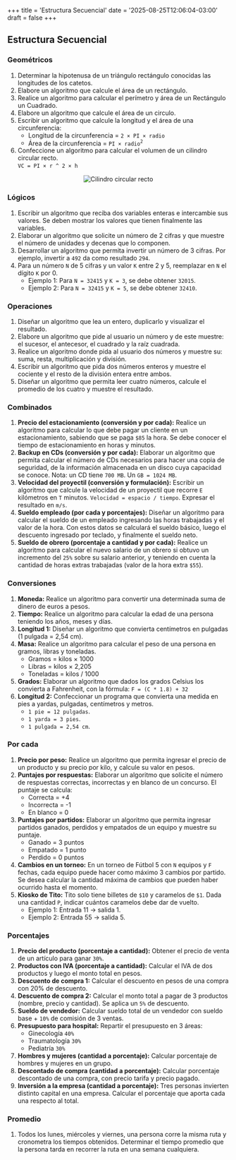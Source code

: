+++
title = 'Estructura Secuencial'
date = '2025-08-25T12:06:04-03:00'
draft = false
+++

<style>
p:has(img:only-child) {
  text-align: center;
}
</style>

## Estructura Secuencial

### Geométricos

1. Determinar la hipotenusa de un triángulo rectángulo conocidas las longitudes de los catetos.
2. Elabore un algoritmo que calcule el área de un rectángulo.
3. Realice un algoritmo para calcular el perímetro y área de un Rectángulo un Cuadrado.
4. Elabore un algoritmo que calcule el área de un circulo.
5. Escribir un algoritmo que calcule la longitud y el área de una circunferencia:
   - Longitud de la circunferencia = `2 × PI × radio`
   - Área de la circunferencia = `PI × radio`<sup>`2`</sup>
6. Confeccione un algoritmo para calcular el volumen de un cilindro circular recto.<br>`VC = PI × r ^ 2 × h`

![Cilindro circular recto](../img/cilindro-circular-recto.png)

### Lógicos

1. Escribir un algoritmo que reciba dos variables enteras e intercambie sus valores. Se deben mostrar los valores que tienen finalmente las variables.
2. Elaborar un algoritmo que solicite un número de 2 cifras y que muestre el número de unidades y decenas que lo componen.
3. Desarrollar un algoritmo que permita invertir un número de 3 cifras. Por ejemplo, invertir a `492` da como resultado `294`.
4. Para un número `N` de 5 cifras y un valor `K` entre 2 y 5, reemplazar en `N` el dígito `K` por 0.
   - Ejemplo 1: Para `N = 32415` y `K = 3`, se debe obtener `32015`.
   - Ejemplo 2: Para `N = 32415` y `K = 5`, se debe obtener `32410`.

### Operaciones

1. Diseñar un algoritmo que lea un entero, duplicarlo y visualizar el resultado.
2. Elabore un algoritmo que pide al usuario un número y de este muestre: el sucesor, el antecesor, el cuadrado y la raíz cuadrada.
3. Realice un algoritmo donde pida al usuario dos números y muestre su: suma, resta, multiplicación y división.
4. Escribir un algoritmo que pida dos números enteros y muestre el cociente y el resto de la división entera entre ambos.
5. Diseñar un algoritmo que permita leer cuatro números, calcule el promedio de los cuatro y muestre el resultado.

### Combinados

1. **Precio del estacionamiento (conversión y por cada):** Realice un algoritmo para calcular lo que debe pagar un cliente en un estacionamiento, sabiendo que se paga `$85` la hora. Se debe conocer el tiempo de estacionamiento en horas y minutos.
2. **Backup en CDs (conversión y por cada):** Elaborar un algoritmo que permita calcular el número de CDs necesarios para hacer una copia de seguridad, de la información almacenada en un disco cuya capacidad se conoce. Nota: un CD tiene `700 MB`. Un `GB = 1024 MB`.
3. **Velocidad del proyectil (conversión y formulación):** Escribir un algoritmo que calcule la velocidad de un proyectil que recorre `E` kilómetros en `T` minutos. `Velocidad = espacio / tiempo`. Expresar el resultado en `m/s`.
4. **Sueldo empleado (por cada y porcentajes):** Diseñar un algoritmo para calcular el sueldo de un empleado ingresando las horas trabajadas y el valor de la hora. Con estos datos se calculará el sueldo básico, luego el descuento ingresado por teclado, y finalmente el sueldo neto.
5. **Sueldo de obrero (porcentaje a cantidad y por cada):** Realice un algoritmo para calcular el nuevo salario de un obrero si obtuvo un incremento del `25%` sobre su salario anterior, y teniendo en cuenta la cantidad de horas extras trabajadas (valor de la hora extra `$55`).

### Conversiones

1. **Moneda:** Realice un algoritmo para convertir una determinada suma de dinero de euros a pesos.
2. **Tiempo:** Realice un algoritmo para calcular la edad de una persona teniendo los años, meses y días.
3. **Longitud 1:** Diseñar un algoritmo que convierta centímetros en pulgadas (1 pulgada = 2,54 cm).
4. **Masa:** Realice un algoritmo para calcular el peso de una persona en gramos, libras y toneladas.
   - Gramos = kilos × 1000
   - Libras = kilos × 2,205
   - Toneladas = kilos / 1000
5. **Grados:** Elaborar un algoritmo que dados los grados Celsius los convierta a Fahrenheit, con la fórmula:
   `F = (C * 1.8) + 32`
6. **Longitud 2:** Confeccionar un programa que convierta una medida en pies a yardas, pulgadas, centímetros y metros.
   - `1 pie = 12 pulgadas`.
   - `1 yarda = 3 pies`.
   - `1 pulgada = 2,54 cm`.

### Por cada

1. **Precio por peso:** Realice un algoritmo que permita ingresar el precio de un producto y su precio por kilo, y calcule su valor en pesos.
2. **Puntajes por respuestas:** Elaborar un algoritmo que solicite el número de respuestas correctas, incorrectas y en blanco de un concurso. El puntaje se calcula:
   - Correcta = +4
   - Incorrecta = -1
   - En blanco = 0
3. **Puntajes por partidos:** Elaborar un algoritmo que permita ingresar partidos ganados, perdidos y empatados de un equipo y muestre su puntaje.
   - Ganado = 3 puntos
   - Empatado = 1 punto
   - Perdido = 0 puntos
4. **Cambios en un torneo:** En un torneo de Fútbol 5 con `N` equipos y `F` fechas, cada equipo puede hacer como máximo 3 cambios por partido. Se desea calcular la cantidad máxima de cambios que pueden haber ocurrido hasta el momento.
5. **Kiosko de Tito:** Tito solo tiene billetes de `$10` y caramelos de `$1`. Dada una cantidad `P`, indicar cuántos caramelos debe dar de vuelto.
   - Ejemplo 1: Entrada 11 → salida 1.
   - Ejemplo 2: Entrada 55 → salida 5.

### Porcentajes

1. **Precio del producto (porcentaje a cantidad):** Obtener el precio de venta de un artículo para ganar `30%`.
2. **Productos con IVA (porcentaje a cantidad):** Calcular el IVA de dos productos y luego el monto total en pesos.
3. **Descuento de compra 1:** Calcular el descuento en pesos de una compra con 20% de descuento.
4. **Descuento de compra 2:** Calcular el monto total a pagar de 3 productos (nombre, precio y cantidad). Se aplica un `5%` de descuento.
5. **Sueldo de vendedor:** Calcular sueldo total de un vendedor con sueldo base + `10%` de comisión de 3 ventas.
6. **Presupuesto para hospital:** Repartir el presupuesto en 3 áreas:
   - Ginecología `40%`
   - Traumatología `30%`
   - Pediatría `30%`
7. **Hombres y mujeres (cantidad a porcentaje):** Calcular porcentaje de hombres y mujeres en un grupo.
8. **Descontado de compra (cantidad a porcentaje):** Calcular porcentaje descontado de una compra, con precio tarifa y precio pagado.
9. **Inversión a la empresa (cantidad a porcentaje):** Tres personas invierten distinto capital en una empresa. Calcular el porcentaje que aporta cada una respecto al total.

### Promedio

1. Todos los lunes, miércoles y viernes, una persona corre la misma ruta y cronometra los tiempos obtenidos. Determinar el tiempo promedio que la persona tarda en recorrer la ruta en una semana cualquiera.
